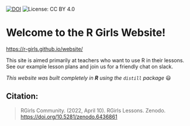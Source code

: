 [![DOI](https://zenodo.org/badge/463350518.svg)](https://zenodo.org/badge/latestdoi/463350518)
![License: CC BY 4.0](https://img.shields.io/badge/License-CC_BY_4.0-lightgrey.svg)

# Welcome to the R Girls Website!

https://r-girls.github.io/website/

This site is aimed primarily at teachers who want to use R in their lessons. See our example lesson plans and join us for a friendly chat on slack.

*This website was built completely in **R** using the `distill` package*  :smiley:

## Citation:
> RGirls Community. (2022, April 10). RGirls Lessons. Zenodo. https://doi.org/10.5281/zenodo.6436861


